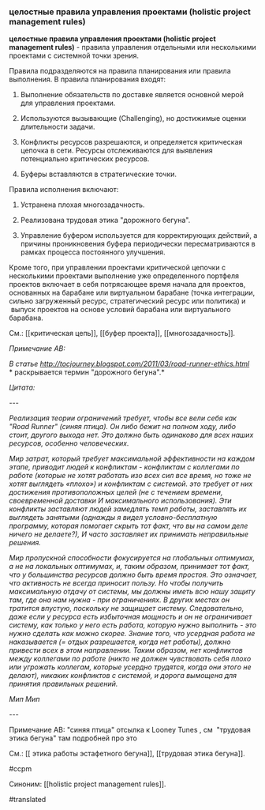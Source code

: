 ### целостные правила управления проектами (holistic project management rules)

**целостные правила управления проектами (holistic project management rules)** - правила управления отдельными или несколькими проектами с системной точки зрения.

Правила подразделяются на правила планирования или правила выполнения. В правила планирования входят:

1. Выполнение обязательств по доставке является основной мерой для управления проектами.

2. Используются вызывающие (Challenging), но достижимые оценки длительности задачи.

3. Конфликты ресурсов разрешаются, и определяется критическая цепочка в сети. Ресурсы отслеживаются для выявления потенциально критических ресурсов.

4. Буферы вставляются в стратегические точки.

Правила исполнения включают:

1. Устранена плохая многозадачность.

2. Реализована трудовая этика "дорожного бегуна".

3. Управление буфером используется для корректирующих действий, а причины проникновения буфера периодически пересматриваются в рамках процесса постоянного улучшения.

Кроме того, при управлении проектами критической цепочки с несколькими проектами выполнение уже определенного портфеля проектов включает в себя потрясающее время начала для проектов, основанных на барабане или виртуальном барабане (точка интеграции, сильно загруженный ресурс, стратегический ресурс или политика) и  выпуск проектов на основе условий барабана или виртуального барабана.

См.: [[критическая цепь]], [[буфер проекта]], [[многозадачность]].

*Примечание АВ:*

*В статье* *http://tocjourney.blogspot.com/2011/03/road-runner-ethics.html* * раскрывается термин "дорожного бегуна".*

*Цитата:*

*\-\--*

*Реализация теории ограничений требует, чтобы все вели себя как "Road Runner" (синяя птица). Он либо бежит на полном ходу, либо стоит, другого выхода нет. Это должно быть одинаково для всех наших ресурсов, особенно человеческих.*

*Мир затрат, который требует максимальной эффективности на каждом этапе, приводит людей к конфликтам - конфликтам с коллегами по работе (которые не хотят работать изо всех сил все время, но тоже не хотят выглядеть «плохо») и конфликтам с системой. это требует от них достижения противоположных целей (не с течением времени, своевременной доставки И максимального использования). Эти конфликты заставляют людей замедлять темп работы, заставлять их выглядеть занятыми (однажды я видел условно-бесплатную программу, которая помогает скрыть тот факт, что вы на самом деле ничего не делаете?), И часто заставляет их принимать неправильные решения.*

*Мир пропускной способности фокусируется на глобальных оптимумах, а не на локальных оптимумах, и, таким образом, принимает тот факт, что у большинства ресурсов должно быть время простоя. Это означает, что активность не всегда приносит пользу. Но чтобы получить максимальную отдачу от системы, мы должны иметь всю нашу защиту там, где она нам нужна - при ограничениях. В других местах он тратится впустую, поскольку не защищает систему. Следовательно, даже если у ресурса есть избыточная мощность и он не ограничивает систему, как только у него есть работа, которую нужно выполнить - это нужно сделать как можно скорее. Знание того, что усердная работа не наказывается (= отдых разрешается, когда нет работы), должно привести всех в этом направлении. Таким образом, нет конфликтов между коллегами по работе (никто не должен чувствовать себя плохо или угрожать коллегам, которые усердно трудятся, когда они этого не делают), никаких конфликтов с системой, и дорога вымощена для принятия правильных решений.*

*Мип Мип*

\-\--

Примечание АВ: "синяя птица" отсылка к Looney Tunes , см  "трудовая этика бегуна" там подробней про это

См.: [[ этика работы эстафетного бегуна]], [[трудовая этика бегуна]].

#ccpm

Синоним: [[holistic project management rules]].

#translated
